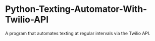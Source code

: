 # Python-Texting-Automator-With-Twilio-API
A program that automates texting at regular intervals via the Twilio API.
